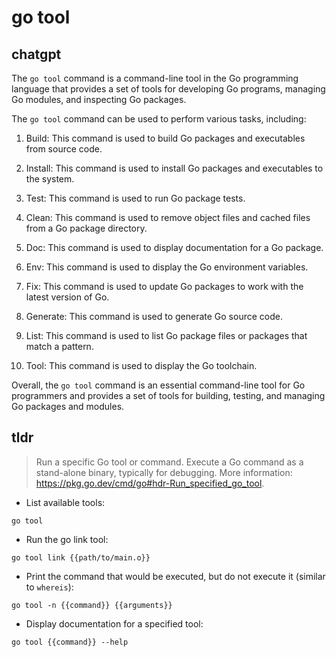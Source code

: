 # go tool 
## chatgpt 
The `go tool` command is a command-line tool in the Go programming language that provides a set of tools for developing Go programs, managing Go modules, and inspecting Go packages.

The `go tool` command can be used to perform various tasks, including:

1. Build: This command is used to build Go packages and executables from source code.

2. Install: This command is used to install Go packages and executables to the system.

3. Test: This command is used to run Go package tests.

4. Clean: This command is used to remove object files and cached files from a Go package directory.

5. Doc: This command is used to display documentation for a Go package.

6. Env: This command is used to display the Go environment variables.

7. Fix: This command is used to update Go packages to work with the latest version of Go.

8. Generate: This command is used to generate Go source code.

9. List: This command is used to list Go package files or packages that match a pattern.

10. Tool: This command is used to display the Go toolchain.

Overall, the `go tool` command is an essential command-line tool for Go programmers and provides a set of tools for building, testing, and managing Go packages and modules. 

## tldr 
 
> Run a specific Go tool or command.
> Execute a Go command as a stand-alone binary, typically for debugging.
> More information: <https://pkg.go.dev/cmd/go#hdr-Run_specified_go_tool>.

- List available tools:

`go tool`

- Run the go link tool:

`go tool link {{path/to/main.o}}`

- Print the command that would be executed, but do not execute it (similar to `whereis`):

`go tool -n {{command}} {{arguments}}`

- Display documentation for a specified tool:

`go tool {{command}} --help`

